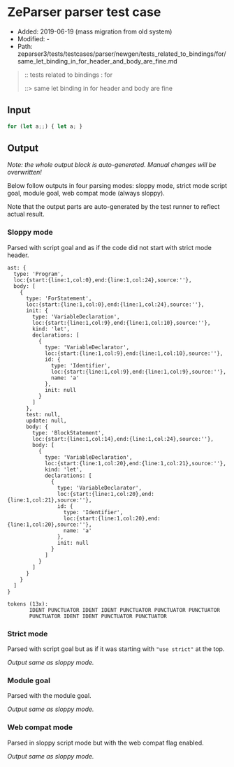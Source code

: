 # ZeParser parser test case

- Added: 2019-06-19 (mass migration from old system)
- Modified: -
- Path: zeparser3/tests/testcases/parser/newgen/tests_related_to_bindings/for/same_let_binding_in_for_header_and_body_are_fine.md

> :: tests related to bindings : for
>
> ::> same let binding in for header and body are fine

## Input

`````js
for (let a;;) { let a; }
`````

## Output

_Note: the whole output block is auto-generated. Manual changes will be overwritten!_

Below follow outputs in four parsing modes: sloppy mode, strict mode script goal, module goal, web compat mode (always sloppy).

Note that the output parts are auto-generated by the test runner to reflect actual result.

### Sloppy mode

Parsed with script goal and as if the code did not start with strict mode header.

`````
ast: {
  type: 'Program',
  loc:{start:{line:1,col:0},end:{line:1,col:24},source:''},
  body: [
    {
      type: 'ForStatement',
      loc:{start:{line:1,col:0},end:{line:1,col:24},source:''},
      init: {
        type: 'VariableDeclaration',
        loc:{start:{line:1,col:9},end:{line:1,col:10},source:''},
        kind: 'let',
        declarations: [
          {
            type: 'VariableDeclarator',
            loc:{start:{line:1,col:9},end:{line:1,col:10},source:''},
            id: {
              type: 'Identifier',
              loc:{start:{line:1,col:9},end:{line:1,col:9},source:''},
              name: 'a'
            },
            init: null
          }
        ]
      },
      test: null,
      update: null,
      body: {
        type: 'BlockStatement',
        loc:{start:{line:1,col:14},end:{line:1,col:24},source:''},
        body: [
          {
            type: 'VariableDeclaration',
            loc:{start:{line:1,col:20},end:{line:1,col:21},source:''},
            kind: 'let',
            declarations: [
              {
                type: 'VariableDeclarator',
                loc:{start:{line:1,col:20},end:{line:1,col:21},source:''},
                id: {
                  type: 'Identifier',
                  loc:{start:{line:1,col:20},end:{line:1,col:20},source:''},
                  name: 'a'
                },
                init: null
              }
            ]
          }
        ]
      }
    }
  ]
}

tokens (13x):
       IDENT PUNCTUATOR IDENT IDENT PUNCTUATOR PUNCTUATOR PUNCTUATOR
       PUNCTUATOR IDENT IDENT PUNCTUATOR PUNCTUATOR
`````

### Strict mode

Parsed with script goal but as if it was starting with `"use strict"` at the top.

_Output same as sloppy mode._

### Module goal

Parsed with the module goal.

_Output same as sloppy mode._

### Web compat mode

Parsed in sloppy script mode but with the web compat flag enabled.

_Output same as sloppy mode._
